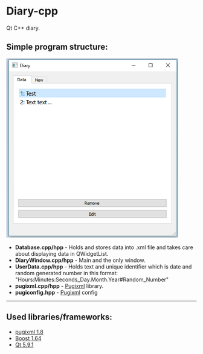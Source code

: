 # Diary-cpp
<p>Qt C++ diary.</p>

<h2>Simple program structure:</h2>
<img src="https://github.com/torar9/Diary-cpp/blob/master/app.png">

<ul>
<li><b>Database.cpp/hpp</b> - Holds and stores data into .xml file and takes care about displaying data in QWidgetList.</li>
<li><b>DiaryWindow.cpp/hpp</b> - Main and the only window.</li>
<li><b>UserData.cpp/hpp</b> - Holds text and unique identifier which is date and random generated number in this format: "Hours:Minutes:Seconds_Day.Month.Year#Random_Number"</li>
<li><b>pugixml.cpp/hpp</b> - <a href="https://pugixml.org/">Pugixml</a> library.</li>
<li><b>pugiconfig.hpp</b> - <a href="https://pugixml.org/">Pugixml</a> config</li>
</ul>

<hr>

<h2>Used libraries/frameworks:</h2>
<ul>
<li><a href="https://pugixml.org/">pugixml 1.8</a></li>
<li><a href="http://www.boost.org/">Boost 1.64</a></li>
<li><a href="https://www.qt.io/">Qt 5.9.1</a></li>
</ul>
